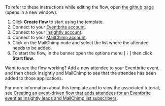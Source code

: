 To refer to these instructions while editing the flow, open [the github page](https://github.com/ot4i/app-connect-templates/blob/master/resources/markdown/Add%20Eventbrite%20attendee%20to%20Insightly%20and%20MailChimp_instructions.md) (opens in a new window).

1. Click **Create flow** to start using the template.
1. Connect to your [Eventbrite account](https://developer.ibm.com/integration/docs/app-connect/how-to-guides-for-apps/use-ibm-app-connect-eventbrite/).
1. Connect to your [Insightly account](https://developer.ibm.com/integration/docs/app-connect/how-to-guides-for-apps/use-ibm-app-connect-insightly/).
1. Connect to your [MailChimp account](https://developer.ibm.com/integration/docs/app-connect/how-to-guides-for-apps/use-ibm-app-connect-mailchimp/).
1. Click on the MailChimp node and select the list where the attendee needs to be added.
1. To start the flow, in the banner open the options menu [&#8942;] then click **Start flow**.

Want to see the flow working? Add a new attendee to your Eventbrite event, and then check Insightly and MailChimp to see that the attendee has been added to those applications.

For more information about this template and to view the associated tutorial, see [Creating an event-driven flow that adds attendees for an Eventbrite event as Insightly leads and MailChimp list subscribers](https://developer.ibm.com/integration/docs/app-connect/tutorials-for-ibm-app-connect/creating-event-driven-flow-adds-attendees-eventbrite-event-insightly-leads-mailchimp-list-subscribers/).
